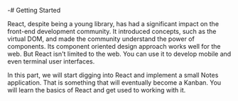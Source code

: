 -# Getting Started

React, despite being a young library, has had a significant impact on the front-end development community. It introduced concepts, such as the virtual DOM, and made the community understand the power of components. Its component oriented design approach works well for the web. But React isn't limited to the web. You can use it to develop mobile and even terminal user interfaces.

In this part, we will start digging into React and implement a small Notes application. That is something that will eventually become a Kanban. You will learn the basics of React and get used to working with it.
